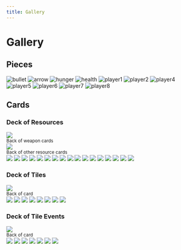 ```yaml
---
title: Gallery
---
```


# Gallery

## Pieces
<div class="pieces">
  <img src="/pieces/ammo1.png" alt="bullet">
  <img src="/pieces/arrow1.jpg" alt="arrow">
  <img src="/pieces/food.png" alt="hunger">
  <img src="/pieces/heart.jpg" alt="health">
  <img src="/pieces/player_piece_asian_man.jpg" alt="player1">
  <img src="/pieces/player_piece_dog_1.jpg" alt="player2">
  <img src="/pieces/player_piece_man_backpack_standing.jpg"
    alt="player4">
  <img src="/pieces/player_piece_man_dog.jpg" alt="player5">
  <img src="/pieces/player_piece_woman_2.jpg" alt="player6">
  <img src="/pieces/player_piece_woman_3.jpg" alt="player7">
  <img src="/pieces/player_piece_woman_black.jpg" alt="player8">
  
</div>

## Cards
### Deck of Resources
<div class="pieces pieces-cards pieces-resources">
  <div>
    <img src="/cards/resources/weapon-cardback.png">
    <br><small>Back of weapon cards</small>
  </div>
  <div>
    <img src="/cards/resources/resources-cardback.png">
    <br><small>Back of other resource cards</small>
  </div>

  <img src="/cards/resources/assault-rifle.png">
  <img src="/cards/resources/axe.png">
  <img src="/cards/resources/backpack.png">
  <img src="/cards/resources/bandage.png">
  <img src="/cards/resources/bow.png">
  <img src="/cards/resources/cloth.png">
  <img src="/cards/resources/food-1.png">
  <img src="/cards/resources/food-2.png">
  <img src="/cards/resources/food-3.png">
  <img src="/cards/resources/knife.png">
  <img src="/cards/resources/lumber.png">
  <img src="/cards/resources/pistol.png">
  <img src="/cards/resources/revolver.png">
  <img src="/cards/resources/scrap.png">
  <img src="/cards/resources/sniper.png">
  <img src="/cards/resources/spear.png">
  <img src="/cards/resources/torch.png">
</div>

### Deck of Tiles
<div class="pieces pieces-cards">
  <div>
    <img src="/cards/tiles/tile-cardback.png">
    <br><small>Back of card</small>
  </div>
  <img src="/cards/tiles/abandoned-shop.png">
  <img src="/cards/tiles/black-market.png">
  <img src="/cards/tiles/demolished-building.png">
  <img src="/cards/tiles/empty-land.png">
  <img src="/cards/tiles/factory.png">
  <img src="/cards/tiles/house.png">
  <img src="/cards/tiles/road.png">
  <img src="/cards/tiles/shopping-mall.png">
</div>

### Deck of Tile Events
<div class="pieces pieces-cards">
  <div>
    <img src="/cards/tile-event/tile-event-cardback.png">
    <br><small>Back of card</small>
  </div>
  <img src="/cards/tile-event/hostile-npc.png">
  <img src="/cards/tile-event/monster-zombie.png">
  <img src="/cards/tile-event/nothing.png">
  <img src="/cards/tile-event/resource-card.png">
  <img src="/cards/tile-event/snowstorm.png">
  <img src="/cards/tile-event/trader-npc.png">
  <img src="/cards/tile-event/weapon-card.png">
</div>
